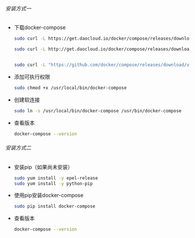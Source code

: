 ###### 安装方式一

- 下载docker-compose

  ```bash
  sudo curl -L https://get.daocloud.io/docker/compose/releases/download/1.25.0/docker-compose-`uname -s`-`uname -m` > /usr/local/bin/docker-compose
  
  sudo curl -L http://get.daocloud.io/docker/compose/releases/download/v2.32.2/docker-compose-`uname -s`-`uname -m` > /usr/local/bin/docker-compose
  
  
  sudo curl -L "https://github.com/docker/compose/releases/download/v2.21.0/docker-compose-$(uname -s)-$(uname -m)" -o /usr/local/bin/docker-compose
  ```

- 添加可执行权限

  ```bash
  sudo chmod +x /usr/local/bin/docker-compose
  ```

- 创建软连接

  ```bash
  sudo ln -s /usr/local/bin/docker-compose /usr/bin/docker-compose
  ```

- 查看版本

  ```bash
  docker-compose --version
  ```

###### 安装方式二

- 安装pip（如果尚未安装）

  ```bash
  sudo yum install -y epel-release
  sudo yum install -y python-pip
  ```

- 使用pip安装docker-compose

  ```bash
  sudo pip install docker-compose
  ```

- 查看版本

  ```bash
  docker-compose --version
  ```

  